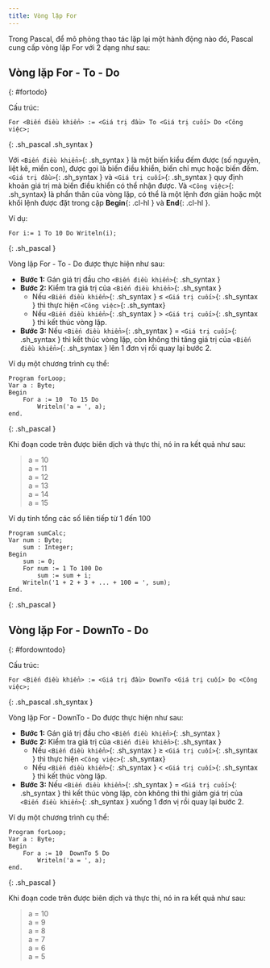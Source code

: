 ```yaml
---
title: Vòng lặp For
---
```


Trong Pascal, để mô phỏng thao tác lặp lại một hành động nào đó, Pascal cung cấp vòng lặp For với 2 dạng như sau:

## Vòng lặp For - To - Do
{: #fortodo}

Cấu trúc:

```
For <Biến điều khiển> := <Giá trị đầu> To <Giá trị cuối> Do <Công việc>;
```
{: .sh_pascal .sh_syntax }

Với `<Biến điều khiển>`{: .sh_syntax } là một biến kiểu đếm được (số nguyên, liệt kê, miền con), được gọi là biến điều khiển, biến chỉ mục hoặc biến đếm. `<Giá trị đầu>`{: .sh_syntax } và `<Giá trị cuối>`{: .sh_syntax } quy định khoản giá trị mà biến điều khiển có thể nhận được. Và `<Công việc>`{: .sh_syntax} là phần thân của vòng lặp, có thể là một lệnh đơn giản hoặc một khối lệnh được đặt trong cặp **Begin**{: .cl-hl } và **End**{: .cl-hl }.

Ví dụ:

```
For i:= 1 To 10 Do Writeln(i);
```
{: .sh_pascal }

Vòng lặp For - To - Do được thực hiện như sau:
- **Bước 1:** Gán giá trị đầu cho `<Biến điều khiển>`{: .sh_syntax }
- **Bước 2:** Kiểm tra giá trị của `<Biến điều khiển>`{: .sh_syntax }
    + Nếu `<Biến điều khiển>`{: .sh_syntax } ≤ `<Giá trị cuối>`{: .sh_syntax } thì thực hiện `<Công việc>`{: .sh_syntax}
    + Nếu `<Biến điều khiển>`{: .sh_syntax } > `<Giá trị cuối>`{: .sh_syntax } thì kết thúc vòng lặp.
- **Bước 3:** Nếu `<Biến điều khiển>`{: .sh_syntax } = `<Giá trị cuối>`{: .sh_syntax } thì kết thúc vòng lặp, còn không thì tăng giá trị của `<Biến điều khiển>`{: .sh_syntax } lên 1 đơn vị rồi quay lại bước 2.

Ví dụ một chương trình cụ thể:

```
Program forLoop;
Var a : Byte;
Begin
    For a := 10  To 15 Do
        Writeln('a = ', a);
end.
```
{: .sh_pascal }

Khi đoạn code trên được biên dịch và thực thi, nó in ra kết quả như sau:

> a = 10  
> a = 11  
> a = 12  
> a = 13  
> a = 14  
> a = 15

Ví dụ tính tổng các số liên tiếp từ 1 đến 100

```
Program sumCalc;
Var num : Byte;
    sum : Integer;
Begin
    sum := 0;
    For num := 1 To 100 Do
        sum := sum + i;
    Writeln('1 + 2 + 3 + ... + 100 = ', sum);
End.
```
{: .sh_pascal }

## Vòng lặp For - DownTo - Do
{: #fordowntodo}

Cấu trúc:

```
For <Biến điều khiển> := <Giá trị đầu> DownTo <Giá trị cuối> Do <Công việc>;
```
{: .sh_pascal .sh_syntax }

Vòng lặp For - DownTo - Do được thực hiện như sau:
- **Bước 1:** Gán giá trị đầu cho `<Biến điều khiển>`{: .sh_syntax }
- **Bước 2:** Kiểm tra giá trị của `<Biến điều khiển>`{: .sh_syntax }
    + Nếu `<Biến điều khiển>`{: .sh_syntax } ≥ `<Giá trị cuối>`{: .sh_syntax } thì thực hiện `<Công việc>`{: .sh_syntax}
    + Nếu `<Biến điều khiển>`{: .sh_syntax } < `<Giá trị cuối>`{: .sh_syntax } thì kết thúc vòng lặp.
- **Bước 3:** Nếu `<Biến điều khiển>`{: .sh_syntax } = `<Giá trị cuối>`{: .sh_syntax } thì kết thúc vòng lặp, còn không thì thì giảm giá trị của `<Biến điều khiển>`{: .sh_syntax } xuống 1 đơn vị rồi quay lại bước 2.

Ví dụ một chương trình cụ thể:

```
Program forLoop;
Var a : Byte;
Begin
    For a := 10  DownTo 5 Do
        Writeln('a = ', a);
end.
```
{: .sh_pascal }

Khi đoạn code trên được biên dịch và thực thi, nó in ra kết quả như sau:

> a = 10  
> a = 9  
> a = 8  
> a = 7  
> a = 6  
> a = 5